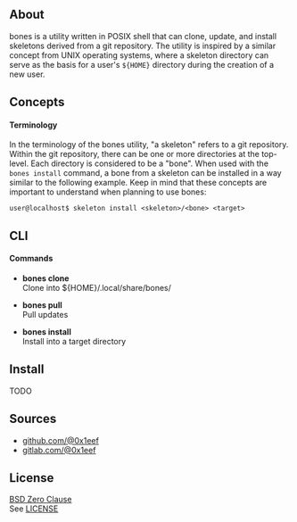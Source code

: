 ## About

bones is a utility written in POSIX shell that can clone,
update, and install skeletons derived from a git repository.
The utility is inspired by a similar concept from UNIX operating
systems, where a skeleton directory can serve as the basis for
a user's `${HOME}` directory during the creation of a new user.

## Concepts

#### Terminology

In the terminology of the bones utility, "a skeleton" refers
to a git repository. Within the git repository, there can be one
or more directories at the top-level. Each directory is considered
to be a "bone". When used with the `bones install` command,
a bone from a skeleton can be installed in a way similar to
the following example. Keep in mind that these concepts are
important to understand when planning to use bones:

    user@localhost$ skeleton install <skeleton>/<bone> <target>

## CLI

#### Commands

* **bones clone** <br>
Clone into ${HOME}/.local/share/bones/

* **bones pull** <br>
Pull updates

* **bones install** <br>
Install into a target directory

## Install

TODO

## Sources

* [github.com/@0x1eef](https://github.com/0x1eef/bones)
* [gitlab.com/@0x1eef](https://gitlab.com/0x1eef/bones)

## License

[BSD Zero Clause](https://choosealicense.com/licenses/0bsd/) <br>
See [LICENSE](./LICENSE)
